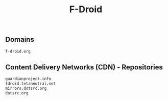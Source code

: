 


<h1 align="center">F-Droid</h1>  

<br>

## Domains


```html
f-droid.org
```  


## Content Delivery Networks (CDN) - Repositories


```html
guardianproject.info
fdroid.tetaneutral.net
mirrors.dotsrc.org
dotsrc.org
```  

